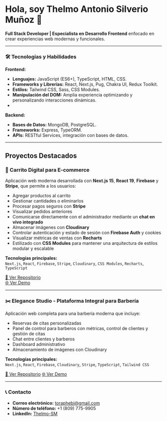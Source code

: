 # Hola, soy Thelmo Antonio Silverio Muñoz 👋

**Full Stack Developer | Especialista en Desarrollo Frontend** enfocado en crear experiencias web modernas y funcionales.

---

### 🛠️ Tecnologías y Habilidades  
**Frontend:**
- **Lenguajes:** JavaScript (ES6+), TypeScript, HTML, CSS.  
- **Frameworks y Librerías:** React, Next.js, Pug, Chakra UI, Redux Toolkit.
- **Estilos:** Tailwind CSS, Sass, CSS Modules.  
- **Manipulación del DOM:** Amplia experiencia optimizando y personalizando interacciones dinámicas.
- 
**Backend:**
- **Bases de Datos:** MongoDB, PostgreSQL.
- **Frameworks:** Express, TypeORM.
- **APIs:** RESTful Services, integración con bases de datos.    

---

## Proyectos Destacados

### 🛒 Carrito Digital para E-commerce

Aplicación web moderna desarrollada con **Next.js 15**, **React 19**, **Firebase** y **Stripe**, que permite a los usuarios:

- Agregar productos al carrito
- Gestionar cantidades o eliminarlos
- Procesar pagos seguros con **Stripe**
- Visualizar pedidos anteriores
- Comunicarse directamente con el administrador mediante un **chat en vivo integrado**
- Almacenar imágenes con **Cloudinary**
- Controlar autenticación y estado de sesión con **Firebase Auth** y cookies
- Visualizar métricas de ventas con **Recharts**
- Estilizado con **CSS Modules** para mantener una arquitectura de estilos modular y escalable

**Tecnologías principales:**  
`Next.js`, `React`, `Firebase`, `Stripe`, `Cloudinary`, `CSS Modules`, `Recharts`, `TypeScript`

[🔗 Ver Repositorio](https://github.com/Thelmo-SM/carrito-digital)  
[🌐 Ver Demo](https://carrito-digital.vercel.app)

---

### ✂️ Elegance Studio - Plataforma Integral para Barbería

Aplicación web completa para una barbería moderna que incluye:

- Reservas de citas personalizadas
- Panel de control para barberos con métricas, control de clientes y gestión de citas
- Chat entre clientes y barberos
- Dashboard administrativo
- Almacenamiento de imágenes con Cloudinary

**Tecnologías principales:**  
`Next.js`, `React`, `Firebase`, `Cloudinary`, `Stripe`, `TypeScript`, `Tailwind CSS`

[🔗 Ver Repositorio](https://github.com/Thelmo-SM/elegance-studio)
[🌐 Ver Demo](https://elegance-studio.vercel.app/)

- ---

### 📞 Contacto  
- **Correo electrónico:** toraphebi@gmail.com  
- **Número de teléfono:** +1 (809) 775-9905  
- **LinkedIn:** [Thelmo-SM](https://www.linkedin.com/in/thelmo-sm/)  
